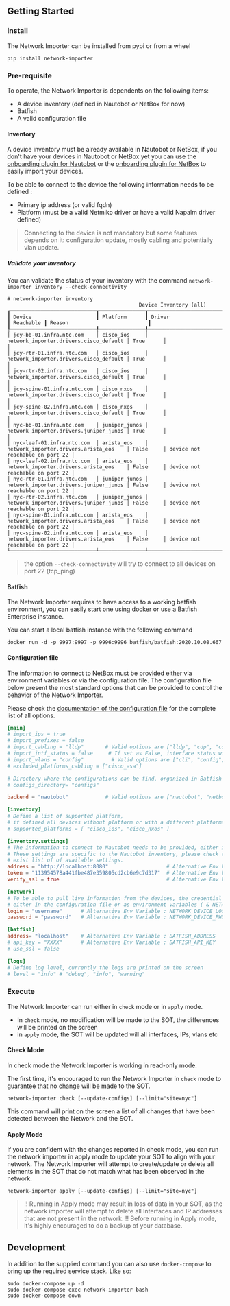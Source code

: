 
## Getting Started

### Install

The Network Importer can be installed from pypi or from a wheel

```
pip install network-importer
```

### Pre-requisite

To operate, the Network Importer is dependents on the following items:
- A device inventory (defined in Nautobot or NetBox for now)
- Batfish 
- A valid configuration file

#### Inventory

A device inventory must be already available in Nautobot or NetBox, if you don't have your devices in Nautobot or NetBox yet you can use the [onboarding plugin for Nautobot](https://github.com/nautobot/nautobot-plugin-device-onboarding) or the [onboarding plugin for NetBox](https://github.com/networktocode/ntc-netbox-plugin-onboarding/) to easily import your devices. 

To be able to connect to the device the following information needs to be defined :
- Primary ip address (or valid fqdn)
- Platform (must be a valid Netmiko driver or have a valid Napalm driver defined)

> Connecting to the device is not mandatory but some features depends on it: configuration update, mostly cabling and potentially vlan update.

##### Validate your inventory

You can validate the status of your inventory with the command `network-importer inventory --check-connectivity`

```
# network-importer inventory
                                           Device Inventory (all)
┏━━━━━━━━━━━━━━━━━━━━━━━━━━━━┳━━━━━━━━━━━━━━━┳━━━━━━━━━━━━━━━━━━━━━━━━━━━━━━━━━━━━━━━━┳━━━━━━━━━━━┳━━━━━━━━━━━━━━━━━━━━━━━━━━━━━━━━━┓
┃ Device                     ┃ Platform      ┃ Driver                                 ┃ Reachable ┃ Reason                          ┃
┡━━━━━━━━━━━━━━━━━━━━━━━━━━━━╇━━━━━━━━━━━━━━━╇━━━━━━━━━━━━━━━━━━━━━━━━━━━━━━━━━━━━━━━━╇━━━━━━━━━━━╇━━━━━━━━━━━━━━━━━━━━━━━━━━━━━━━━━┩
│ jcy-bb-01.infra.ntc.com    │ cisco_ios     │ network_importer.drivers.cisco_default │ True      │                                 │
│ jcy-rtr-01.infra.ntc.com   │ cisco_ios     │ network_importer.drivers.cisco_default │ True      │                                 │
│ jcy-rtr-02.infra.ntc.com   │ cisco_ios     │ network_importer.drivers.cisco_default │ True      │                                 │
│ jcy-spine-01.infra.ntc.com │ cisco_nxos    │ network_importer.drivers.cisco_default │ True      │                                 │
│ jcy-spine-02.infra.ntc.com │ cisco_nxos    │ network_importer.drivers.cisco_default │ True      │                                 │
│ nyc-bb-01.infra.ntc.com    │ juniper_junos │ network_importer.drivers.juniper_junos │ True      │                                 │
│ nyc-leaf-01.infra.ntc.com  │ arista_eos    │ network_importer.drivers.arista_eos    │ False     │ device not reachable on port 22 │
│ nyc-leaf-02.infra.ntc.com  │ arista_eos    │ network_importer.drivers.arista_eos    │ False     │ device not reachable on port 22 │
│ nyc-rtr-01.infra.ntc.com   │ juniper_junos │ network_importer.drivers.juniper_junos │ False     │ device not reachable on port 22 │
│ nyc-rtr-02.infra.ntc.com   │ juniper_junos │ network_importer.drivers.juniper_junos │ False     │ device not reachable on port 22 │
│ nyc-spine-01.infra.ntc.com │ arista_eos    │ network_importer.drivers.arista_eos    │ False     │ device not reachable on port 22 │
│ nyc-spine-02.infra.ntc.com │ arista_eos    │ network_importer.drivers.arista_eos    │ False     │ device not reachable on port 22 │
└────────────────────────────┴───────────────┴────────────────────────────────────────┴───────────┴─────────────────────────────────┘
```

> the option `--check-connectivity` will try to connect to all devices on port 22 (tcp_ping)

#### Batfish

The Network Importer requires to have access to a working batfish environment, you can easily start one using docker or use a Batfish Enterprise instance.

You can start a local batfish instance with the following command 
```
docker run -d -p 9997:9997 -p 9996:9996 batfish/batfish:2020.10.08.667
```

#### Configuration file

The information to connect to NetBox must be provided either via environment variables or via the configuration file.
The configuration file below present the most standard options that can be provided to control the behavior of the Network Importer. 

Please check the [documentation of the configuration file](configuration.md) for the complete list of all options.

```toml
[main]
# import_ips = true 
# import_prefixes = false
# import_cabling = "lldp"       # Valid options are ["lldp", "cdp", "config", false]
# import_intf_status = false     # If set as False, interface status will be ignore all together
# import_vlans = "config"         # Valid options are ["cli", "config", true, false]
# excluded_platforms_cabling = ["cisco_asa"]

# Directory where the configurations can be find, organized in Batfish format
# configs_directory= "configs"

backend = "nautobot"            # Valid options are ["nautobot", "netbox"]

[inventory]
# Define a list of supported platform, 
# if defined all devices without platform or with a different platforms will be removed from the inventory
# supported_platforms = [ "cisco_ios", "cisco_nxos" ]

[inventory.settings]
# The information to connect to Nautobot needs to be provided, either in the config file or as environment variables
# These settings are specific to the Nautobot inventory, please check the documentation of your inventory for the 
# exist list of of available settings.
address = "http://localhost:8080"                   # Alternative Env Variable : NAUTOBOT_ADDRESS
token = "113954578a441fbe487e359805cd2cb6e9c7d317"  # Alternative Env Variable : NAUTOBOT_TOKEN
verify_ssl = true                                   # Alternative Env Variable : NAUTOBOT_VERIFY_SSL

[network]
# To be able to pull live information from the devices, the credential information needs to be provided
# either in the configuration file or as environment variables ( & NETWORK_DEVICE_PWD)
login = "username"      # Alternative Env Variable : NETWORK_DEVICE_LOGIN
password = "password"   # Alternative Env Variable : NETWORK_DEVICE_PWD

[batfish]
address= "localhost"    # Alternative Env Variable : BATFISH_ADDRESS
# api_key = "XXXX"      # Alternative Env Variable : BATFISH_API_KEY
# use_ssl = false

[logs]
# Define log level, currently the logs are printed on the screen
# level = "info" # "debug", "info", "warning"
```

### Execute

The Network Importer can run either in `check` mode or in `apply` mode. 
 - In `check` mode, no modification will be made to the SOT, the differences will be printed on the screen
 - in `apply` mode, the SOT will be updated will all interfaces, IPs, vlans etc

#### Check Mode

In check mode the Network Importer is working in read-only mode.

The first time, it's encouraged to run the Network Importer in `check` mode to guarantee that no change will be made to the SOT.

```
network-importer check [--update-configs] [--limit="site=nyc"]
```
This command will print on the screen a list of all changes that have been detected between the Network and the SOT.

#### Apply Mode

If you are confident with the changes reported in check mode, you can run the network importer in apply mode to update your SOT to align with your network. The Network Importer will attempt to create/update or delete all elements in the SOT that do not match what has been observed in the network.

```
network-importer apply [--update-configs] [--limit="site=nyc"]
```

> !! Running in Apply mode may result in loss of data in your SOT, as the network importer will attempt to delete all Interfaces and IP addresses that are not present in the network. !!
> Before running in Apply mode, it's highly encouraged to do a backup of your database.

## Development

In addition to the supplied command you can also use `docker-compose` to bring up the required service stack. Like so:
```
sudo docker-compose up -d
sudo docker-compose exec network-importer bash
sudo docker-compose down
```
